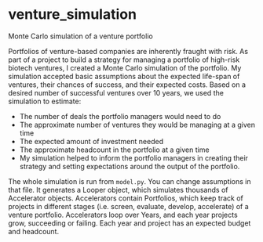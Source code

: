 # venture_simulation
Monte Carlo simulation of a venture portfolio

Portfolios of venture-based companies are inherently fraught with risk. As part of a project to build a strategy for managing a portfolio of high-risk biotech ventures, I created a Monte Carlo simulation of the portfolio. My simulation accepted basic assumptions about the expected life-span of ventures, their chances of success, and their expected costs. Based on a desired number of successful ventures over 10 years, we used the simulation to estimate:

* The number of deals the portfolio managers would need to do
* The approximate number of ventures they would be managing at a given time
* The expected amount of investment needed
* The approximate headcount in the portfolio at a given time
* My simulation helped to inform the portfolio managers in creating their strategy and setting expectations around the output of the portfolio.

The whole simulation is run from `model.py`. You can change assumptions in that file. It generates a Looper object, which simulates thousands of Accelerator objects. Accelerators contain Portfolios, which keep track of projects in different stages (i.e. screen, evaluate, develop, accelerate) of a venture portfolio. Accelerators loop over Years, and each year projects grow, succeeding or failing. Each year and project has an expected budget and headcount.
